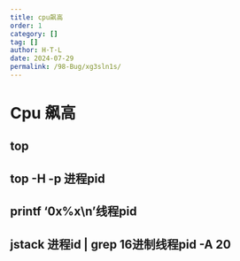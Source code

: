```yaml
---
title: cpu飙高
order: 1
category: []
tag: []
author: H·T·L
date: 2024-07-29
permalink: /98-Bug/xg3sln1s/
---
```





# Cpu 飙高

## top 

## top -H -p 进程pid

## printf ‘0x%x\n’线程pid

## jstack 进程id | grep 16进制线程pid -A 20 

